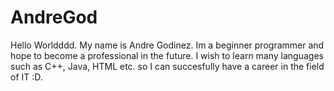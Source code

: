 # AndreGod

Hello Worldddd. My name is Andre Godinez. Im a beginner programmer and hope to become a professional in the future.
I wish to learn many languages such as C++, Java, HTML etc. so I can succesfully have a career in the field of IT :D.
